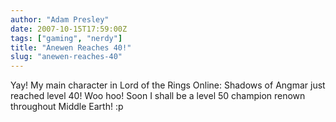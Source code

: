 ```yaml
---
author: "Adam Presley"
date: 2007-10-15T17:59:00Z
tags: ["gaming", "nerdy"]
title: "Anewen Reaches 40!"
slug: "anewen-reaches-40"
---
```


Yay! My main character in Lord of the Rings Online: Shadows of Angmar
just reached level 40! Woo hoo! Soon I shall be a level 50 champion
renown throughout Middle Earth! :p
